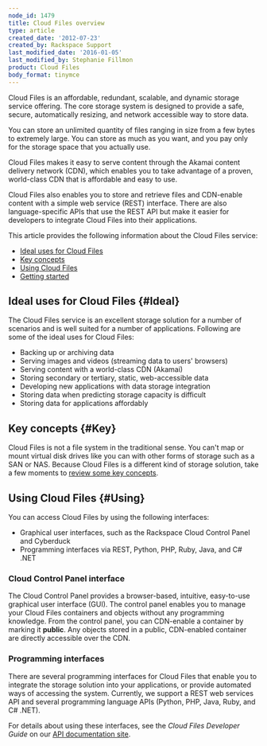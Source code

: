 ```yaml
---
node_id: 1479
title: Cloud Files overview
type: article
created_date: '2012-07-23'
created_by: Rackspace Support
last_modified_date: '2016-01-05'
last_modified_by: Stephanie Fillmon
product: Cloud Files
body_format: tinymce
---
```


Cloud Files is an affordable, redundant, scalable, and dynamic storage
service offering. The core storage system is designed to provide a safe,
secure, automatically resizing, and network accessible way to store
data.

You can store an unlimited quantity of files ranging in size from a few
bytes to extremely large. You can store as much as you want, and you pay
only for the storage space that you actually use.

Cloud Files makes it easy to serve content through the Akamai content
delivery network (CDN), which enables you to take advantage of a proven,
world-class CDN that is affordable and easy to use.

Cloud Files also enables you to store and retrieve files and CDN-enable
content with a simple web service (REST) interface. There are also
language-specific APIs that use the REST API but make it easier for
developers to integrate Cloud Files into their applications.

This article provides the following information about the Cloud Files
service:

-   [Ideal uses for Cloud Files](#Ideal)
-   [Key concepts](#Key)
-   [Using Cloud Files](#Using)
-   [Getting started](#Getting)

Ideal uses for Cloud Files {#Ideal}
--------------------------

The Cloud Files service is an excellent storage solution for a number of
scenarios and is well suited for a number of applications. Following are
some of the ideal uses for Cloud Files:

-   Backing up or archiving data
-   Serving images and videos (streaming data to users' browsers)
-   Serving content with a world-class CDN (Akamai)
-   Storing secondary or tertiary, static, web-accessible data
-   Developing new applications with data storage integration
-   Storing data when predicting storage capacity is difficult
-   Storing data for applications affordably

Key concepts {#Key}
------------

Cloud Files is not a file system in the traditional sense. You can't map
or mount virtual disk drives like you can with other forms of storage
such as a SAN or NAS. Because Cloud Files is a different kind of storage
solution, take a few moments to [review some key
concepts](/howto/cloud-files-key-concepts).

Using Cloud Files {#Using}
-----------------

You can access Cloud Files by using the following interfaces:

-   Graphical user interfaces, such as the Rackspace Cloud Control
    Panel and Cyberduck
-   Programming interfaces via REST, Python, PHP, Ruby, Java, and C\#
    .NET

### Cloud Control Panel interface

The Cloud Control Panel provides a browser-based, intuitive, easy-to-use
graphical user interface (GUI). The control panel enables you to manage
your Cloud Files containers and objects without any programming
knowledge. From the control panel, you can CDN-enable a container by
marking it **public**. Any objects stored in a public, CDN-enabled
container are directly accessible over the CDN.

### Programming interfaces

There are several programming interfaces for Cloud Files that enable you
to integrate the storage solution into your applications, or provide
automated ways of accessing the system. Currently, we support a REST web
services API and several programming language APIs (Python, PHP, Java,
Ruby, and C\# .NET).

For details about using these interfaces, see the *Cloud Files Developer
Guide* on our [API documentation
site](http://developer.rackspace.com/docs/cloud-files/v1/developer-guide/).

